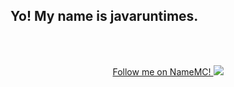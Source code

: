 ## Yo! My name is javaruntimes.


<br />
<br />

<!---  [![Join The Discord server!](http://invidget.switchblade.xyz/BnRqXdzyHw)](https://discord.gg/BnRqXdzyHw) --->

  <p align="center">  
    <a target="_blank" href="https://namemc.com/profile/javaruntimes.1/">Follow me on NameMC!
      <img src="https://crafatar.com/renders/body/1743be98814d4e7690c0751dcb902fc7">
    </a>
  </p>
